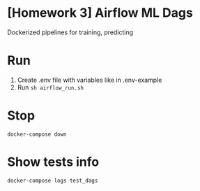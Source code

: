 # [Homework 3] Airflow ML Dags

Dockerized pipelines for training, predicting

# Run
1. Create .env file with variables like in .env-example 
2. Run `sh airflow_run.sh`


# Stop 
`docker-compose down`


# Show tests info 
`docker-compose logs test_dags`